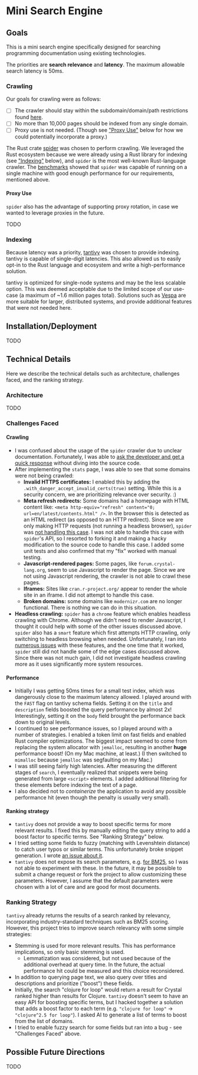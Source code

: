 # Mini Search Engine

## Goals

This is a mini search engine specifically designed for searching programming
documentation using existing technologies.

The priorities are **search relevance** and **latency**. The maximum allowable
search latency is 50ms.

### Crawling

Our goals for crawling were as follows:

- [ ] The crawler should stay within the subdomain/domain/path restrictions
      found [here](./domains).
- [ ] No more than 10,000 pages should be indexed from any single domain.
- [ ] Proxy use is not needed. (Though see ["Proxy Use"](#proxy-use) below for
      how we could potentially incorporate a proxy.)

The Rust crate [spider](https://github.com/spider-rs/spider) was chosen to
perform crawling. We leveraged the Rust ecosystem because we were already using
a Rust library for indexing (see ["Indexing"](#indexing) below), and `spider` is
the most well-known Rust-language crawler. The
[benchmarks](https://github.com/spider-rs/spider/blob/main/benches/BENCHMARKS.md)
showed that `spider` was capable of running on a single machine with good
enough performance for our requirements, mentioned above.

#### Proxy Use

`spider` also has the advantage of supporting proxy rotation, in case we wanted
to leverage proxies in the future.

TODO

### Indexing

Because latency was a priority,
[tantivy](https://github.com/quickwit-oss/tantivy) was chosen to provide
indexing. tantivy is capable of single-digit latencies. This also allowed us to
easily opt-in to the Rust language and ecosystem and write a high-performance
solution.

tantivy is optimized for single-node systems and may be the less scalable
option. This was deemed acceptable due to the limited scope of our use-case (a
maximum of ~1.6 million pages total). Solutions such as
[Vespa](https://github.com/vespa-engine/vespa) are more suitable for larger,
distributed systems, and provide additional features that were not needed here.

## Installation/Deployment

TODO

## Technical Details

Here we describe the technical details such as architecture, challenges faced,
and the ranking strategy.

### Architecture

TODO

### Challenges Faced

#### Crawling

- I was confused about the usage of the `spider` crawler due to unclear
  documentation. Fortunately, I was able to [ask the developer and get a quick
  response](https://github.com/spider-rs/spider/issues/253) without diving into
  the source code.
- After implementing the `stats` page, I was able to see that some domains were
  not being crawled:
  - **Invalid HTTPS certificates:** I enabled this by adding the
    `.with_danger_accept_invalid_certs(true)` setting. While this is a
    security concern, we are prioritizing relevance over security. :)
  - **Meta refresh redirects:** Some domains had a homepage with HTML content
    like: `<meta http-equiv="refresh" content="0; url=en/latest/contents.html"
    />`. In the browser this is detected as an HTML redirect (as opposed to an
    HTTP redirect). Since we are only making HTTP requests (not running a
    headless browser), `spider` was [not handling this
    case](https://github.com/spider-rs/spider/issues/255). I was not able to
    handle this case with `spider`'s API, so I resorted to forking it and making
    a hacky modification to the source code to handle this case. I added some
    unit tests and also confirmed that my "fix" worked with manual testing.
  - **Javascript-rendered pages:** Some pages, like `forum.crystal-lang.org`,
    seem to use Javascript to render the page. Since we are not using
    Javascript rendering, the crawler is not able to crawl these pages.
  - **Iframes:** Sites like `cran.r-project.org/` appear to render the whole
    site in an iframe. I did not attempt to handle this case.
  - **Broken domains:** some domains like `modernizr.com` are no longer
    functional. There is nothing we can do in this situation.
- **Headless crawling:** `spider` has a `chrome` feature which enables headless
  crawling with Chrome. Although we didn't need to render Javascript, I thought
  it could help with some of the other issues discussed above. `spider` also has
  a `smart` feature which first attempts HTTP crawling, only switching to
  headless browsing when needed. Unfortunately, I ran into [numerous
  issues](https://github.com/orgs/spider-rs/discussions/261) with these
  features, and the one time that it worked, `spider` still did not handle some
  of the edge cases discussed above. Since there was not much gain, I did not
  investigate headless crawling more as it uses significantly more system
  resources.

#### Performance

- Initially I was getting 50ms times for a small test index, which was
  dangerously close to the maximum latency allowed. I played around with the
  `FAST` flag on tantivy schema fields. Setting it on the `title` and
  `description` fields boosted the query performance by almost 2x!
  Interestingly, setting it on the `body` field brought the performance back
  down to original levels.
- I continued to see performance issues, so I played around with a number of
  strategies. I enabled a token limit on fast fields and enabled Rust compiler
  optimizations. The biggest impact seemed to come from replacing the system
  allocator with `jemalloc`, resulting in another **huge** performance boost!
  (On my Mac machine, at least.) (I then switched to `mimalloc` because
  `jemalloc` was segfaulting on my Mac.)
- I was still seeing fairly high latencies. After measuring the different
  stages of `search`, I eventually realized that snippets were being generated
  from large `<script>` elements. I added additional filtering for these
  elements before indexing the text of a page.
- I also decided not to *containerize* the application to avoid any possible
  performance hit (even though the penalty is usually very small).

#### Ranking strategy

- `tantivy` does not provide a way to boost specific terms for more relevant
  results. I fixed this by manually editing the query string to add a boost
  factor to specific terms. See "Ranking Strategy" below.
- I tried setting some fields to fuzzy (matching with Levenshtein distance) to
  catch user typos or similar terms. This unfortunately broke snippet
  generation. I wrote [an issue about
  it](https://github.com/quickwit-oss/tantivy/issues/2576).
- `tantivy` does not expose its search parameters, e.g. [for
  BM25](https://github.com/quickwit-oss/tantivy/issues/2195), so I was not able
  to experiment with these. In the future, it may be possible to submit a change
  request or fork the project to allow customizing these parameters. However, I
  assume that the default parameters were chosen with a lot of care and are good
  for most documents.

### Ranking Strategy

`tantivy` already returns the results of a search ranked by relevancy,
incorporating industry-standard techniques such as BM25 scoring. However, this
project tries to improve search relevancy with some simple strategies:

- Stemming is used for more relevant results. This has performance implications,
  so only basic stemming is used.
  - Lemmatization was considered, but not used because of the additional
    overhead at query time. In the future, the actual performance hit could be
    measured and this choice reconsidered.
- In addition to querying page text, we also query over titles and descriptions
  and prioritize ("boost") these fields.
- Initially, the search "clojure for loop" would return a result for Crystal
  ranked higher than results for Clojure. `tantivy` doesn't seem to have an easy
  API for boosting specific terms, but I hacked together a solution that adds a
  boost factor to each term (e.g. `"clojure for loop"` -> `"clojure^2.5 for
  loop"`). I asked AI to generate a list of terms to boost from the list of
  domains.
- I tried to enable fuzzy search for some fields but ran into a bug - see
  "Challenges Faced" above.


## Possible Future Directions

TODO

